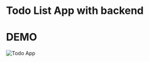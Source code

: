 # Todo List App with backend


# DEMO
![Todo App](https://user-images.githubusercontent.com/64225385/212533148-f158ce66-3e0c-40c6-ac72-ce7c8f378938.gif)

